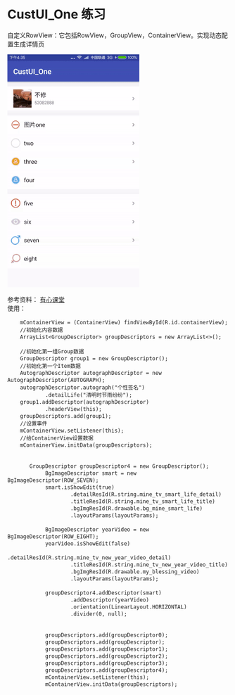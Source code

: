 # CustUI_One 练习
自定义RowView：它包括RowView，GroupView，ContainerView。实现动态配置生成详情页

![image](https://github.com/bux-git/CustUI_One/raw/master/custui1.gif)

参考资料： [有心课堂](http://www.stay4it.com/course/12)  
使用：

        mContainerView = (ContainerView) findViewById(R.id.containerView);
        //初始化内容数据
        ArrayList<GroupDescriptor> groupDescriptors = new ArrayList<>();

        //初始化第一组Group数据
        GroupDescriptor group1 = new GroupDescriptor();
        //初始化第一个Item数据
        AutographDescriptor autographDescriptor = new AutographDescriptor(AUTOGRAPH);
        autographDescriptor.autograph("个性签名")
                .detailLife("清明时节雨纷纷");
        group1.addDescriptor(autographDescriptor)
                .headerView(this);
        groupDescriptors.add(group1);
        //设置事件
        mContainerView.setListener(this);
        //给ContainerView设置数据
        mContainerView.initData(groupDescriptors);
        
        
           GroupDescriptor groupDescriptor4 = new GroupDescriptor();
                BgImageDescriptor smart = new BgImageDescriptor(ROW_SEVEN);
                smart.isShowEdit(true)
                        .detailResId(R.string.mine_tv_smart_life_detail)
                        .titleResId(R.string.mine_tv_smart_life_title)
                        .bgImgResId(R.drawable.bg_mine_smart_life)
                        .layoutParams(layoutParams);
        
                BgImageDescriptor yearVideo = new BgImageDescriptor(ROW_EIGHT);
                yearVideo.isShowEdit(false)
                        .detailResId(R.string.mine_tv_new_year_video_detail)
                        .titleResId(R.string.mine_tv_new_year_video_title)
                        .bgImgResId(R.drawable.my_blessing_video)
                        .layoutParams(layoutParams);
        
                groupDescriptor4.addDescriptor(smart)
                        .addDescriptor(yearVideo)
                        .orientation(LinearLayout.HORIZONTAL)
                        .divider(0, null);
        
        
                groupDescriptors.add(groupDescriptor0);
                groupDescriptors.add(groupDescriptor);
                groupDescriptors.add(groupDescriptor1);
                groupDescriptors.add(groupDescriptor2);
                groupDescriptors.add(groupDescriptor3);
                groupDescriptors.add(groupDescriptor4);
                mContainerView.setListener(this);
                mContainerView.initData(groupDescriptors);